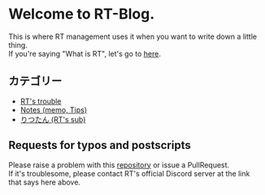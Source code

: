 # Welcome to RT-Blog.
This is where RT management uses it when you want to write down a little thing.  
If you're saying "What is RT", let's go to [here](https://rt-bot.com/).

## カテゴリー
* [RT's trouble](trouble)
* [Notes (memo, Tips)](notes)
* [りつたん (RT's sub)](rt-chan)

## Requests for typos and postscripts
Please raise a problem with this [repository](https://github.com/RT-Team/RT-Team.github.io) or issue a PullRequest.  
If it's troublesome, please contact RT's official Discord server at the link that says here above.
